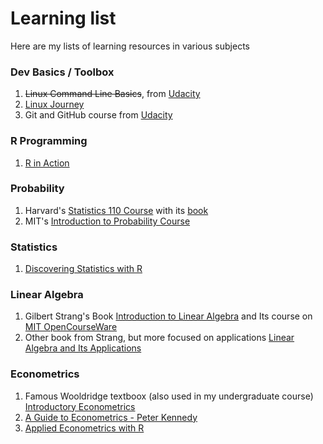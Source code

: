 # Learning list
Here are my lists of learning resources in various subjects

### Dev Basics / Toolbox

1. ~~Linux Command Line Basics~~, from [Udacity](https://br.udacity.com/course/linux-command-line-basics--ud595/)
2. [Linux Journey](https://linuxjourney.com/)
3. Git and GitHub course from [Udacity](https://br.udacity.com/course/how-to-use-git-and-github--ud775/)

### R Programming

1. [R in Action](https://www.amazon.com.br/Action-Data-Analysis-Graphics/dp/1617291382/)

### Probability

1. Harvard's [Statistics 110 Course](http://projects.iq.harvard.edu/stat110/home) with its [book](https://www.amazon.com/gp/product/1466575573/)
2. MIT's [Introduction to Probability Course](https://www.edx.org/course/introduction-probability-science-mitx-6-041x-2)

### Statistics

1. [Discovering Statistics with R](https://www.amazon.com/Discovering-Statistics-Using-Andy-Field/dp/1446200469/)


### Linear Algebra

1. Gilbert Strang's Book [Introduction to Linear Algebra](https://www.amazon.com/Introduction-Linear-Algebra-Gilbert-Strang/dp/0980232775/) and Its course on [MIT OpenCourseWare](https://ocw.mit.edu/courses/mathematics/18-06-linear-algebra-spring-2010/)
2. Other book from Strang, but more focused on applications [Linear Algebra and Its Applications](https://www.amazon.com/Linear-Algebra-Its-Applications-4th/dp/0030105676/)


### Econometrics

1. Famous Wooldridge textboox (also used in my undergraduate course) [Introductory Econometrics](https://www.amazon.com/Introductory-Econometrics-Modern-Approach-Economics/dp/130527010X/)
2. [A Guide to Econometrics - Peter Kennedy](https://www.amazon.com/Guide-Econometrics-6th-Peter-Kennedy/dp/1405182571/)
3. [Applied Econometrics with R](https://www.amazon.com/Applied-Econometrics-R-Use-ebook/dp/B00HWUVI70)
